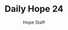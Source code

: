 ---
image: /assets/img/daily-hope-default-artwork.png
title: Daily Hope 24
number: 24
categories:
  - Daily Hope
author: Hope Staff
notes: Daily Hope 24
embed: >-
  <iframe src="https://open.spotify.com/embed/episode/4wmvN9ykmTurexbHxw07Kg?utm_source=generator" width="400px" height="102px" frameborder=“0" scrolling=“no”></iframe>
---